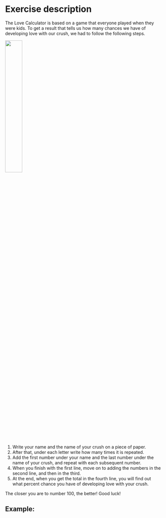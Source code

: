 # Exercise description
The Love Calculator is based on a game that everyone played when they were kids. To get a result that tells us how many chances we have of developing love with our crush, we had to follow the following steps.

<img align="center" width="33%" src="[https://user-images.githubusercontent.com/95641979/212991975-3ccbeefa-9786-437d-865a-2b36dd5bc09e.png]" />

1. Write your name and the name of your crush on a piece of paper.
2. After that, under each letter write how many times it is repeated.
3. Add the first number under your name and the last number under the name of your crush, and repeat with each subsequent number.
4. When you finish with the first line, move on to adding the numbers in the second line, and then in the third.
5. At the end, when you get the total in the fourth line, you will find out what percent chance you have of developing love with your crush.

The closer you are to number 100, the better! Good luck!

## Example: 


